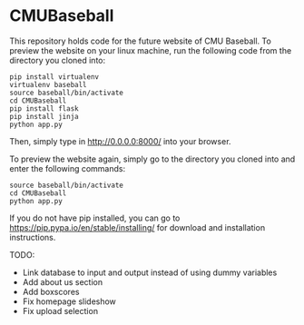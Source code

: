 # CMUBaseball
This repository holds code for the future website of CMU Baseball.
To preview the website on your linux machine, run the following code from the directory you cloned into:
```
pip install virtualenv
virtualenv baseball
source baseball/bin/activate
cd CMUBaseball
pip install flask
pip install jinja
python app.py
```

Then, simply type in http://0.0.0.0:8000/ into your browser.


To preview the website again, simply go to the directory you cloned into and enter the following commands:
```
source baseball/bin/activate
cd CMUBaseball
python app.py
```

If you do not have pip installed, you can go to https://pip.pypa.io/en/stable/installing/ for download and installation instructions.


TODO:
* Link database to input and output instead of using dummy variables
* Add about us section
* Add boxscores
* Fix homepage slideshow
* Fix upload selection
